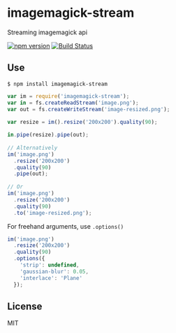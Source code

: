# imagemagick-stream

Streaming imagemagick api

[![npm version](http://img.shields.io/npm/v/imagemagick-stream.svg?style=flat)](https://npmjs.org/package/imagemagick-stream)
[![Build Status](http://img.shields.io/travis/eivindfjeldstad/validate.svg?style=flat)](https://travis-ci.org/eivindfjeldstad/imagemagick-stream)

## Use
    $ npm install imagemagick-stream

```js
var im = require('imagemagick-stream');
var in = fs.createReadStream('image.png');
var out = fs.createWriteStream('image-resized.png');
  
var resize = im().resize('200x200').quality(90);

in.pipe(resize).pipe(out);
  
// Alternatively
im('image.png')
  .resize('200x200')
  .quality(90)
  .pipe(out);
  
// Or
im('image.png')
  .resize('200x200')
  .quality(90)
  .to('image-resized.png');
```
For freehand arguments, use `.options()`
``` js
im('image.png')
  .resize('200x200')
  .quality(90)
  .options({
    'strip': undefined,
    'gaussian-blur': 0.05,
    'interlace': 'Plane'
  });
```

## License 

MIT
